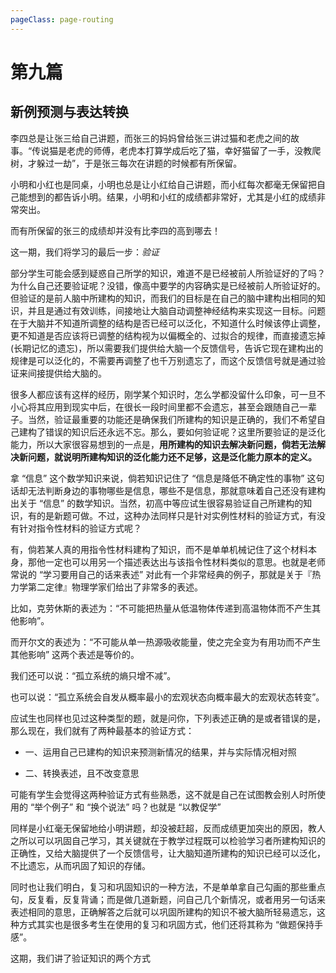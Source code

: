 ```yaml
---
pageClass: page-routing
---
```


# 第九篇

## 新例预测与表达转换 <Badge text="主题"/>

<div class="case">
    <p>李四总是让张三给自己讲题，而张三的妈妈曾给张三讲过猫和老虎之间的故事。“传说猫是老虎的师傅，老虎本打算学成后吃了猫，幸好猫留了一手，没教爬树，才躲过一劫”，于是张三每次在讲题的时候都有所保留。</p>
    <p>小明和小红也是同桌，小明也总是让小红给自己讲题，而小红每次都毫无保留把自己能想到的都告诉小明。结果，小明和小红的成绩都非常好，尤其是小红的成绩非常突出。</p>
    <p>而有所保留的张三的成绩却并没有比李四的高到哪去！</p>
</div>

这一期，我们将学习的最后一步：<i>验证</i>

部分学生可能会感到疑惑自己所学的知识，难道不是已经被前人所验证好的了吗？为什么自己还要验证呢？没错，像高中要学的内容确实是已经被前人所验证好的。但验证的是前人脑中所建构的知识，而我们的目标是在自己的脑中建构出相同的知识，并且是通过有效训练，间接地让大脑自动调整神经结构来实现这一目标。问题在于大脑并不知道所调整的结构是否已经可以泛化，不知道什么时候该停止调整，更不知道是否应该将已调整的结构视为以偏概全的、过拟合的规律，而直接遗忘掉(长期记忆的遗忘)，所以需要我们提供给大脑一个反馈信号，告诉它现在建构出的规律是可以泛化的，不需要再调整了也千万别遗忘了，而这个反馈信号就是通过验证来间接提供给大脑的。

很多人都应该有这样的经历，刚学某个知识时，怎么学都没留什么印象，可一旦不小心将其应用到现实中后，在很长一段时间里都不会遗忘，甚至会跟随自己一辈子。当然，验证最重要的功能还是确保我们所建构的知识是正确的，我们不希望自己建构了错误的知识后还永远不忘。那么，要如何验证呢？这里所要验证的是泛化能力，所以大家很容易想到的一点是，**用所建构的知识去解决新问题，倘若无法解决新问题，就说明所建构知识的泛化能力还不足够，这是泛化能力原本的定义。**

拿 “信息” 这个数学知识来说，倘若知识记住了 “信息是降低不确定性的事物” 这句话却无法判断身边的事物哪些是信息，哪些不是信息，那就意味着自己还没有建构出关于 “信息” 的数学知识。当然，初高中等应试生很容易验证自己所建构的知识，有的是新题可做。不过，这种办法同样只是针对实例性材料的验证方式，有没有针对指令性材料的验证方式呢？

有，倘若某人真的用指令性材料建构了知识，而不是单单机械记住了这个材料本身，那他一定也可以用另一个描述表达出与该指令性材料类似的意思。也就是老师常说的 “学习要用自己的话来表述” 对此有一个非常经典的例子，那就是关于『热力学第二定律』物理学家们给出了非常多的表述。

比如，克劳休斯的表述为：“不可能把热量从低温物体传递到高温物体而不产生其他影响”。

而开尔文的表述为：“不可能从单一热源吸收能量，使之完全变为有用功而不产生其他影响” 这两个表述是等价的。

我们还可以说：“孤立系统的熵只增不减”。

也可以说：“孤立系统会自发从概率最小的宏观状态向概率最大的宏观状态转变”。

应试生也同样也见过这种类型的题，就是问你，下列表述正确的是或者错误的是，那么现在，我们就有了两种最基本的验证方式：

* 一、运用自己已建构的知识来预测新情况的结果，并与实际情况相对照

* 二、转换表述，且不改变意思

可能有学生会觉得这两种验证方式有些熟悉，这不就是自己在试图教会别人时所使用的 “举个例子” 和 “换个说法” 吗？也就是 “以教促学” 

同样是小红毫无保留地给小明讲题，却没被赶超，反而成绩更加突出的原因，教人之所以可以巩固自己学习，其关键就在于教学过程既可以检验学习者所建构知识的正确性，又给大脑提供了一个反馈信号，让大脑知道所建构的知识已经可以泛化，不比遗忘，从而巩固了知识的存储。

同时也让我们明白，复习和巩固知识的一种方法，不是单单拿自己勾画的那些重点句，反复看，反复背诵；而是做几道新题，问自己几个新情况，或者用另一句话来表述相同的意思，正确解答之后就可以巩固所建构的知识不被大脑所轻易遗忘，这种方式其实也是很多考生在使用的复习和巩固方式，他们还将其称为 “做题保持手感”。

这期，我们讲了验证知识的两个方式